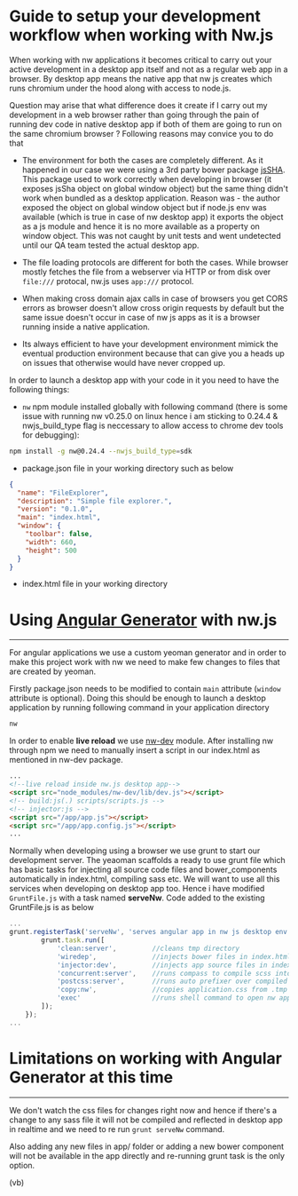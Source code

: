# Guide to setup your development workflow when working with Nw.js

When working with nw applications it becomes critical to carry out your active development in a desktop app itself and not as a regular web app in a browser. By desktop app means the native app that nw js creates which runs chromium under the hood along with access to node.js.

Question may arise that what difference does it create if I carry out my development in a web browser rather than going through the pain of running dev code in native desktop app if both of them are going to run on the same chromium browser ? Following reasons may convice you to do that

* The environment for both the cases are completely different. As it happened in our case we were using a 3rd party bower package [jsSHA](https://github.com/Caligatio/jsSHA). This package used to work correctly when developing in browser (it exposes jsSha object on global window object) but the same thing didn't work when bundled as a desktop application. Reason was - the author exposed the object on global window object but if node.js env was available (which is true in case of nw desktop app) it exports the object as a js module and hence it is no more available as a property on window object. This was not caught by unit tests and went undetected until our QA team tested the actual desktop app.

* The file loading protocols are different for both the cases. While browser mostly fetches the file from a webserver via HTTP or from disk over `file:///` protocal, nw.js uses `app:///` protocol.

* When making cross domain ajax calls in case of browsers you get CORS errors as browser doesn't allow cross origin requests by default but the same issue doesn't occur in case of nw js apps as it is a browser running inside a native application.

* Its always efficient to have your development environment mimick the eventual production environment because that can give you a heads up on issues that otherwise would have never cropped up.

In order to launch a desktop app with your code in it you need to have the following things:
* `nw` npm module installed globally with following command (there is some issue with running nw v0.25.0 on linux hence i am sticking to 0.24.4 & nwjs_build_type flag is neccessary to allow access to chrome dev tools for debugging):
```bash
npm install -g nw@0.24.4 --nwjs_build_type=sdk
```

* package.json file in your working directory such as below
```json
{
  "name": "FileExplorer",
  "description": "Simple file explorer.",
  "version": "0.1.0",
  "main": "index.html",
  "window": {
    "toolbar": false,
    "width": 660,
    "height": 500
  }
}
```
* index.html file in your working directory

# Using [Angular Generator](https://github.com/team-avesta/generator-angm) with nw.js
-------
For angular applications we use a custom yeoman generator and in order to make this project work with nw we need to make few changes to files that are created by yeoman.

Firstly package.json needs to be modified to contain `main` attribute (`window` attribute is optional). Doing this should be enough to launch a desktop application by running following command in your application directory
```bash
nw
```

In order to enable **live reload** we use [nw-dev](https://www.npmjs.com/package/nw-dev) module. After installing nw through npm we need to manually insert a script in our index.html as mentioned in nw-dev package.
```html
...
<!--live reload inside nw.js desktop app-->
<script src="node_modules/nw-dev/lib/dev.js"></script>
<!-- build:js(.) scripts/scripts.js -->
<!-- injector:js -->
<script src="/app/app.js"></script>
<script src="/app/app.config.js"></script>
...
```

Normally when developing using a browser we use grunt to start our development server. The yeaoman scaffolds a ready to use grunt file which has basic tasks for injecting all source code files and bower_components automatically in index.html, compiling sass etc. We will want to use all this services when developing on desktop app too. Hence i have modified `GruntFile.js` with a task named **serveNw**. Code added to the existing GruntFile.js is as below
```js
...
grunt.registerTask('serveNw', 'serves angular app in nw js desktop env', function() {
		grunt.task.run([
			'clean:server',         //cleans tmp directory
			'wiredep',              //injects bower files in index.html
			'injector:dev',         //injects app source files in index.html
			'concurrent:server',    //runs compass to compile scss into css
			'postcss:server',       //runs auto prefixer over compiled css from above step
			'copy:nw',              //copies application.css from .tmp to and into styles/ directory. This is required as we include application.css from styles folder in index.html
			'exec'                  //runs shell command to open nw app
		]);
	});
...
```

# Limitations on working with Angular Generator at this time
-------

We don't watch the css files for changes right now and hence if there's a change to any sass file it will not be compiled and reflected in desktop app in realtime and we need to re run `grunt serveNw` command.

Also adding any new files in app/ folder or adding a new bower component will not be available in the app directly and re-running grunt task is the only option.

(vb)
